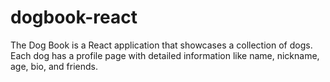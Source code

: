 # dogbook-react
The Dog Book is a React application that showcases a collection of dogs. Each dog has a profile page with detailed information like name, nickname, age, bio, and friends. 
